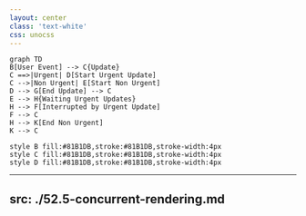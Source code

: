 ```yaml
---
layout: center
class: 'text-white'
css: unocss
---
```


```mermaid  {scale: 0.54}
graph TD
B[User Event] --> C{Update}
C ==>|Urgent| D[Start Urgent Update]
C -->|Non Urgent| E[Start Non Urgent]
D --> G[End Update] --> C
E --> H{Waiting Urgent Updates}
H --> F[Interrupted by Urgent Update]
F --> C
H --> K[End Non Urgent]
K --> C

style B fill:#81B1DB,stroke:#81B1DB,stroke-width:4px
style C fill:#81B1DB,stroke:#81B1DB,stroke-width:4px
style D fill:#81B1DB,stroke:#81B1DB,stroke-width:4px

```


---
src: ./52.5-concurrent-rendering.md
---
